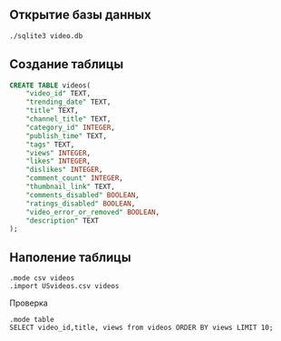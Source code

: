 ## Открытие базы данных

```bash
./sqlite3 video.db
```

## Создание таблицы

```sql
CREATE TABLE videos(
    "video_id" TEXT,
    "trending_date" TEXT,
    "title" TEXT,
    "channel_title" TEXT,
    "category_id" INTEGER,
    "publish_time" TEXT,
    "tags" TEXT,
    "views" INTEGER,
    "likes" INTEGER,
    "dislikes" INTEGER,
    "comment_count" INTEGER,
    "thumbnail_link" TEXT,
    "comments_disabled" BOOLEAN,
    "ratings_disabled" BOOLEAN,
    "video_error_or_removed" BOOLEAN,
    "description" TEXT
); 
```

## Наполение таблицы

```sqlite
.mode csv videos
.import USvideos.csv videos 
```

Проверка
```sqlite
.mode table
SELECT video_id,title, views from videos ORDER BY views LIMIT 10;
```